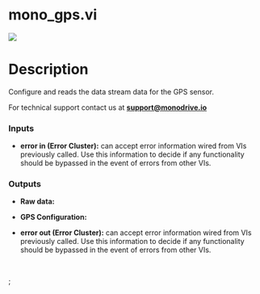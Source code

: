 # mono_gps.vi

<p class="img_container">
<img class="lg_img" src="C:\Users\graci\monodrive\documentation\docs\LV_client\sensors\mono_gps.png"/>
</p>

# Description

Configure and reads the data stream data for the GPS sensor.

For technical support contact us at <b>support@monodrive.io</b> 

### Inputs

- **error in (Error Cluster):** can accept error information wired from VIs previously called. Use this information to decide if any functionality should be bypassed in the event of errors from other VIs. 

### Outputs

- **Raw data:**   

- **GPS Configuration:**   

- **error out (Error Cluster):** can accept error information wired from VIs previously called. Use this information to decide if any functionality should be bypassed in the event of errors from other VIs. 

<p>&nbsp;</p>
;</p>
